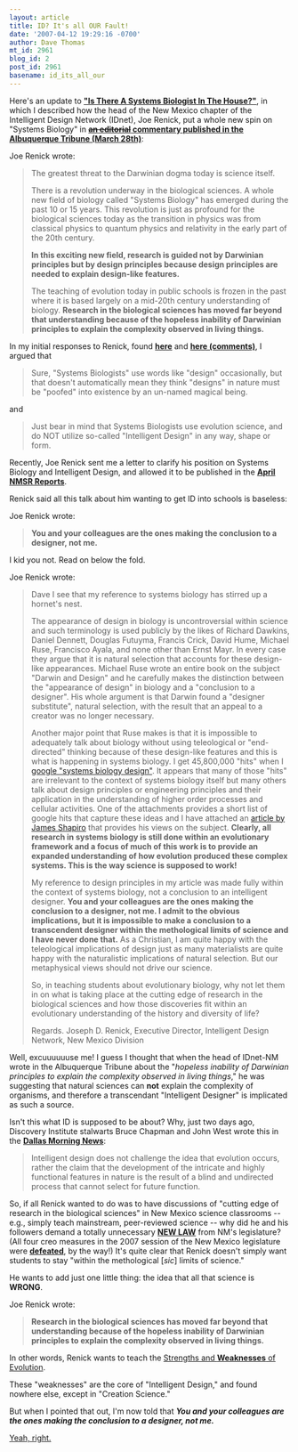 ```yaml
---
layout: article
title: ID? It's all OUR Fault!
date: '2007-04-12 19:29:16 -0700'
author: Dave Thomas
mt_id: 2961
blog_id: 2
post_id: 2961
basename: id_its_all_our
---
```

Here's an update to [**"Is There A Systems Biologist In The House?"**](/archives/2007/03/is-there-a-syst.html), in which I described how the head of the New Mexico chapter of the Intelligent Design Network (IDnet), Joe Renick, put a whole new spin on "Systems Biology" in [**~~an editorial~~ commentary published in the Albuquerque Tribune (March 28th)**](http://www.abqtrib.com/news/2007/mar/28/commentary-fear-exposure/):


Joe Renick wrote:

> The greatest threat to the Darwinian dogma today is science itself.
> 
> There is a revolution underway in the biological sciences. A whole new field of biology called "Systems Biology" has emerged during the past 10 or 15 years. This revolution is just as profound for the biological sciences today as the transition in physics was from classical physics to quantum physics and relativity in the early part of the 20th century.
> 
> **In this exciting new field, research is guided not by Darwinian principles but by design principles because design principles are needed to explain design-like features.**
> 
> The teaching of evolution today in public schools is frozen in the past where it is based largely on a mid-20th century understanding of biology. **Research in the biological sciences has moved far beyond that understanding because of the hopeless inability of Darwinian principles to explain the complexity observed in living things.**

In my initial responses to Renick, found  [**here**](/archives/2007/03/is-there-a-syst.html) and [**here (comments)**](http://www.abqtrib.com/news/2007/mar/28/commentary-fear-exposure/), I argued that 


> Sure, "Systems Biologists" use words like "design" occasionally, but that doesn't automatically mean they think "designs" in nature must be "poofed" into existence by an un-named magical being.


and


> Just bear in mind that Systems Biologists use evolution science, and do NOT utilize so-called "Intelligent Design" in any way, shape or form.

Recently, Joe Renick sent me a letter to clarify his position on Systems Biology and Intelligent Design, and allowed it to be published in the [**April NMSR Reports**](http://www.nmsr.org/APR2007.pdf).

Renick said all this talk about him wanting to get ID into schools is baseless:


Joe Renick wrote:

> **You and your colleagues are the ones making the conclusion to a designer, not me.**

I kid you not.  Read on below the fold.

Joe Renick wrote:

> Dave I see that my reference to systems biology has stirred up a hornet's nest.
> 
> The appearance of design in biology is uncontroversial within science and such terminology is used publicly by the likes of Richard Dawkins, Daniel Dennett, Douglas Futuyma, Francis Crick, David Hume, Michael Ruse, Francisco Ayala, and none other than Ernst Mayr. In every case they argue that it is natural selection that accounts for these design-like appearances. Michael Ruse wrote an entire book on the subject "Darwin and Design" and he carefully makes the distinction between the "appearance of design" in biology and a "conclusion to a designer". His whole argument is that Darwin found a "designer substitute", natural selection, with the result that an appeal to a creator was no longer necessary. 
> 
> Another major point that Ruse makes is that it is impossible to adequately talk about biology without using teleological or "end-directed" thinking because of these design-like features and this is what is happening in systems biology. I get 45,800,000 "hits" when I [google "systems biology design"](http://www.google.com/search?hl=en&amp;q=%22Systems+Biology+design%22&amp;btnG=Google+Search). It appears that many of those "hits" are irrelevant to the context of systems biology itself but many others talk about design principles or engineering principles and their application in the understanding of higher order processes and cellular activities. One of the attachments provides a short list of google hits that capture these ideas and I have attached an [article by James Shapiro](http://bostonreview.net/BR22.1/shapiro.html) that provides his views on the subject. **Clearly, all research in systems biology is still done within an evolutionary framework and a focus of much of this work is to provide an expanded understanding of how evolution produced these complex systems. This is the way science is supposed to work!**
> 
> My reference to design principles in my article was made fully within the context of systems biology, not a conclusion to an intelligent designer. **You and your colleagues are the ones making the conclusion to a designer, not me. I admit to the obvious implications, but it is impossible to make a conclusion to a transcendent designer within the methological limits of science and I have never done that.** As a Christian, I am quite happy with the teleological implications of design just as many materialists are quite happy with the naturalistic implications of natural selection. But our metaphysical views should not drive our science.
> 
> So, in teaching students about evolutionary biology, why not let them in on what is taking place at the cutting edge of research in the biological sciences and how those discoveries fit within an evolutionary understanding of the history and diversity of life?
> 
> Regards. Joseph D. Renick, Executive Director,
> Intelligent Design Network, New Mexico Division

Well, excuuuuuuse me!  I guess I thought that when the head of IDnet-NM wrote in the Albuquerque Tribune about the "_hopeless inability of Darwinian principles to explain the complexity observed in living things_," he was suggesting that natural sciences can **not** explain the complexity of organisms, and therefore a transcendant "Intelligent Designer" is implicated as such a source.

Isn't this what ID is supposed to be about?  Why, just two days ago, Discovery Institute stalwarts Bruce Chapman and John West wrote this in the [**Dallas Morning News**](http://www.dallasnews.com/sharedcontent/dws/dn/opinion/viewpoints/stories/DN-bchapman_10edi.ART.State.Edition1.43d902d.html):


> Intelligent design does not challenge the idea that evolution occurs, rather the claim that the development of the intricate and highly functional features in nature is the result of a blind and undirected process that cannot select for future function.

 

So, if all Renick wanted to do was to have discussions of "cutting edge of research in the biological sciences" in New Mexico science classrooms -- e.g., simply teach mainstream, peer-reviewed science -- why did he and his followers demand a totally unnecessary [**NEW LAW**](/archives/2007/02/2nd-creationism.html) from NM's legislature?  (All four creo measures in the 2007 session of the New Mexico legislature were [**defeated**](http://www.ncseweb.org/resources/news/2007/NM/993_antievolution_measures_dead_in_3_22_2007.asp), by the way!)  It's quite clear that Renick doesn't simply want students to stay "within the methological \[_sic_\] limits of science."

He wants to add just one little thing: the idea that all that science is **WRONG**.

Joe Renick wrote:

> **Research in the biological sciences has moved far beyond that understanding because of the hopeless inability of Darwinian principles to explain the complexity observed in living things.**

In other words, Renick wants to teach the [Strengths and **Weaknesses** of Evolution](http://www.nmidnet.org/Strengths%20and%20Weaknesses_v1.doc).

These "weaknesses" are the core of "Intelligent Design," and found nowhere else, except in "Creation Science."

But when I pointed that out, I'm now told that **_You and your colleagues are the ones making the conclusion to a designer, not me._**

[Yeah, right.](http://hometown.aol.com/uwavoholic/yeahrite.wav)
